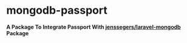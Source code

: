 # mongodb-passport

**A Package To Integrate Passport With [jenssegers/laravel-mongodb](https://www.example.com) Package**

